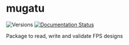 # mugatu

![Versions](https://img.shields.io/badge/python->3.9-blue)
[![Documentation Status](https://readthedocs.org/projects/mugatu/badge/?version=latest)](https://mugatu.readthedocs.io/en/latest/#)
<!---
[![Travis (.org)](https://img.shields.io/travis/sdss/mugatu)](https://travis-ci.org/sdss/mugatu)
[![codecov](https://codecov.io/gh/sdss/mugatu/branch/main/graph/badge.svg)](https://codecov.io/gh/sdss/mugatu)
-->

Package to read, write and validate FPS designs

